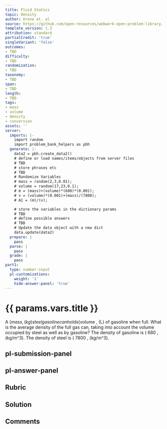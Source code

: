 ```yaml
---
title: Fluid Statics
topic: Density
author: Urone et. al
source: https://github.com/open-resources/webwork-open-problem-library/tree/master/Contrib/BrockPhysics/College_Physics_Urone/11.Fluid_Statics/NU_U17-11-02-008.pg
template_version: 1.3
attribution: standard
partialCredit: 'true'
singleVariant: 'false'
outcomes:
- TBD
difficulty:
- TBD
randomization:
- TBD
taxonomy:
- TBD
span:
- TBD
length:
- TBD
tags:
- mass
- volume
- density
- conversion
assets: ''
server:
  imports: |-
    import random
    import problem_bank_helpers as pbh
  generate: |-
    data2 = pbh.create_data2()
    # define or load names/items/objects from server files
    # TBD
    # store phrases etc
    # TBD
    # Randomize Variables
    # mass = random(2,3,0.01);
    # volume = random(17,23,0.1);
    # m = (mass)+(volume)*(680)*(0.001);
    # v = (volume)*(0.001)+(mass)/(7800);
    # A1 = (m)/(v);

    # store the variables in the dictionary params
    # TBD
    # define possible answers
    # TBD
    # Update the data object with a new dict
    data.update(data2)
  prepare: |
    pass
  parse: |
    pass
  grade: |
    pass
part1:
  type: number-input
  pl-customizations:
    weight: '1'
    hide-answer-panel: 'true'
---
```


# {{ params.vars.title }} 


A ($mass  , (kg) steel gasoline can holds ($volume , (L) of gasoline when full. What is the average density of the full gas can, taking into account the volume occupied by steel as well as by gasoline? The density of gasoline is ( 680 , (kg/m^3). The density of steel is  ( 7800 , (kg/m^3).


## pl-submission-panel 


## pl-answer-panel 


## Rubric 


## Solution 


## Comments 


